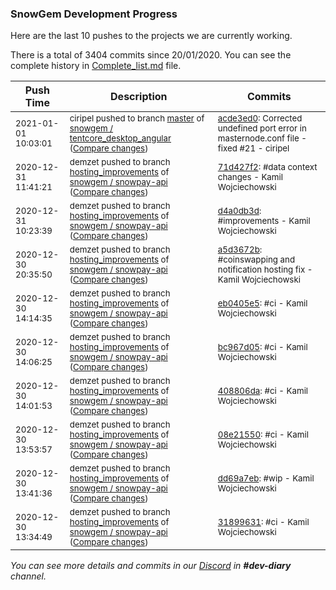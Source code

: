 
### SnowGem Development Progress

Here are the last 10 pushes to the projects we are currently working.

There is a total of 3404 commits since 20/01/2020. You can see the complete history in
 [Complete_list.md](Complete_list.md) file.

| Push Time | Description | Commits |
| --- | --- | --- |
| <sub>2021-01-01 10:03:01</sub> | <sub>ciripel pushed to branch [master](https://gitlab.com/snowgem/tentcore_desktop_angular/commits/master) of [snowgem / tentcore\_desktop\_angular](https://gitlab.com/snowgem/tentcore_desktop_angular) ([Compare changes](https://gitlab.com/snowgem/tentcore_desktop_angular/compare/71b6534d835e8d71e859ec6cd792dd426b9c3132...acde3ed0ccb945c022dca63bb1881811c1e9f887))</sub> | <sub>[acde3ed0](https://gitlab.com/snowgem/tentcore_desktop_angular/-/commit/acde3ed0ccb945c022dca63bb1881811c1e9f887): Corrected undefined port error in masternode.conf file - fixed #21 - ciripel</sub> |
| <sub>2020-12-31 11:41:21</sub> | <sub>demzet pushed to branch [hosting\_improvements](https://gitlab.com/snowgem/snowpay-api/commits/hosting_improvements) of [snowgem / snowpay\-api](https://gitlab.com/snowgem/snowpay-api) ([Compare changes](https://gitlab.com/snowgem/snowpay-api/compare/d4a0db3d2099d6e2fcb94b44ddaab833489be466...71d427f2708a6e758bc82365a230deac6d656c71))</sub> | <sub>[71d427f2](https://gitlab.com/snowgem/snowpay-api/-/commit/71d427f2708a6e758bc82365a230deac6d656c71): #data context changes - Kamil Wojciechowski</sub> |
| <sub>2020-12-31 10:23:39</sub> | <sub>demzet pushed to branch [hosting\_improvements](https://gitlab.com/snowgem/snowpay-api/commits/hosting_improvements) of [snowgem / snowpay\-api](https://gitlab.com/snowgem/snowpay-api) ([Compare changes](https://gitlab.com/snowgem/snowpay-api/compare/a5d3672b0125d1690dbf6ef7e16d0bd35f3f65a3...d4a0db3d2099d6e2fcb94b44ddaab833489be466))</sub> | <sub>[d4a0db3d](https://gitlab.com/snowgem/snowpay-api/-/commit/d4a0db3d2099d6e2fcb94b44ddaab833489be466): #improvements - Kamil Wojciechowski</sub> |
| <sub>2020-12-30 20:35:50</sub> | <sub>demzet pushed to branch [hosting\_improvements](https://gitlab.com/snowgem/snowpay-api/commits/hosting_improvements) of [snowgem / snowpay\-api](https://gitlab.com/snowgem/snowpay-api) ([Compare changes](https://gitlab.com/snowgem/snowpay-api/compare/eb0405e550767f616fc97a5f892c62406016ade7...a5d3672b0125d1690dbf6ef7e16d0bd35f3f65a3))</sub> | <sub>[a5d3672b](https://gitlab.com/snowgem/snowpay-api/-/commit/a5d3672b0125d1690dbf6ef7e16d0bd35f3f65a3): #coinswapping and notification hosting fix - Kamil Wojciechowski</sub> |
| <sub>2020-12-30 14:14:35</sub> | <sub>demzet pushed to branch [hosting\_improvements](https://gitlab.com/snowgem/snowpay-api/commits/hosting_improvements) of [snowgem / snowpay\-api](https://gitlab.com/snowgem/snowpay-api) ([Compare changes](https://gitlab.com/snowgem/snowpay-api/compare/bc967d05ed460886d0976dd50e9ad42c28074a49...eb0405e550767f616fc97a5f892c62406016ade7))</sub> | <sub>[eb0405e5](https://gitlab.com/snowgem/snowpay-api/-/commit/eb0405e550767f616fc97a5f892c62406016ade7): #ci - Kamil Wojciechowski</sub> |
| <sub>2020-12-30 14:06:25</sub> | <sub>demzet pushed to branch [hosting\_improvements](https://gitlab.com/snowgem/snowpay-api/commits/hosting_improvements) of [snowgem / snowpay\-api](https://gitlab.com/snowgem/snowpay-api) ([Compare changes](https://gitlab.com/snowgem/snowpay-api/compare/408806da2ed8cb78cd051a9dca434dac7b070c5f...bc967d05ed460886d0976dd50e9ad42c28074a49))</sub> | <sub>[bc967d05](https://gitlab.com/snowgem/snowpay-api/-/commit/bc967d05ed460886d0976dd50e9ad42c28074a49): #ci - Kamil Wojciechowski</sub> |
| <sub>2020-12-30 14:01:53</sub> | <sub>demzet pushed to branch [hosting\_improvements](https://gitlab.com/snowgem/snowpay-api/commits/hosting_improvements) of [snowgem / snowpay\-api](https://gitlab.com/snowgem/snowpay-api) ([Compare changes](https://gitlab.com/snowgem/snowpay-api/compare/08e2155032c46cc343ae03dd010ee58bd04672e5...408806da2ed8cb78cd051a9dca434dac7b070c5f))</sub> | <sub>[408806da](https://gitlab.com/snowgem/snowpay-api/-/commit/408806da2ed8cb78cd051a9dca434dac7b070c5f): #ci - Kamil Wojciechowski</sub> |
| <sub>2020-12-30 13:53:57</sub> | <sub>demzet pushed to branch [hosting\_improvements](https://gitlab.com/snowgem/snowpay-api/commits/hosting_improvements) of [snowgem / snowpay\-api](https://gitlab.com/snowgem/snowpay-api) ([Compare changes](https://gitlab.com/snowgem/snowpay-api/compare/dd69a7eb40fc1d308b0c60aeb67412f81695bd11...08e2155032c46cc343ae03dd010ee58bd04672e5))</sub> | <sub>[08e21550](https://gitlab.com/snowgem/snowpay-api/-/commit/08e2155032c46cc343ae03dd010ee58bd04672e5): #ci - Kamil Wojciechowski</sub> |
| <sub>2020-12-30 13:41:36</sub> | <sub>demzet pushed to branch [hosting\_improvements](https://gitlab.com/snowgem/snowpay-api/commits/hosting_improvements) of [snowgem / snowpay\-api](https://gitlab.com/snowgem/snowpay-api) ([Compare changes](https://gitlab.com/snowgem/snowpay-api/compare/318996314f7a67077cb6cfff6f72278b0c52e146...dd69a7eb40fc1d308b0c60aeb67412f81695bd11))</sub> | <sub>[dd69a7eb](https://gitlab.com/snowgem/snowpay-api/-/commit/dd69a7eb40fc1d308b0c60aeb67412f81695bd11): #wip - Kamil Wojciechowski</sub> |
| <sub>2020-12-30 13:34:49</sub> | <sub>demzet pushed to branch [hosting\_improvements](https://gitlab.com/snowgem/snowpay-api/commits/hosting_improvements) of [snowgem / snowpay\-api](https://gitlab.com/snowgem/snowpay-api) ([Compare changes](https://gitlab.com/snowgem/snowpay-api/compare/ea37a41c5d5f5b025c5bb0d3b4a56aa67dc9032a...318996314f7a67077cb6cfff6f72278b0c52e146))</sub> | <sub>[31899631](https://gitlab.com/snowgem/snowpay-api/-/commit/318996314f7a67077cb6cfff6f72278b0c52e146): #ci - Kamil Wojciechowski</sub> |

_You can see more details and commits in our [Discord](https://discord.gg/zumGnbg) in **#dev-diary** channel._
